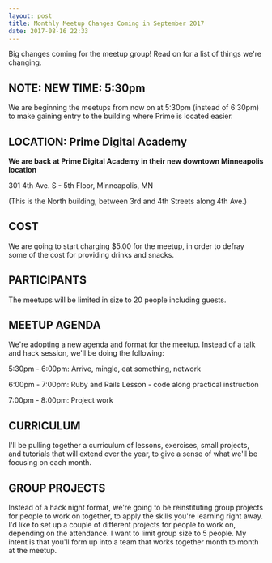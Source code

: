 ```yaml
---
layout: post
title: Monthly Meetup Changes Coming in September 2017
date: 2017-08-16 22:33
---
```


Big changes coming for the meetup group! Read on for a list of things we're changing.

## NOTE: NEW TIME: 5:30pm

We are beginning the meetups from now on at 5:30pm (instead of 6:30pm)
to make gaining entry to the building where Prime is located easier.

## LOCATION: Prime Digital Academy

**We are back at Prime Digital Academy in their new downtown
Minneapolis location**

301 4th Ave. S - 5th Floor, Minneapolis, MN

(This is the North building, between 3rd and 4th Streets along 4th Ave.)

## COST

We are going to start charging $5.00 for the meetup, in order to
defray some of the cost for providing drinks and snacks.

## PARTICIPANTS

The meetups will be limited in size to 20 people including guests.

## MEETUP AGENDA

We're adopting a new agenda and format for the meetup. Instead of a
talk and hack session, we'll be doing the following:

5:30pm - 6:00pm: Arrive, mingle, eat something, network

6:00pm - 7:00pm: Ruby and Rails Lesson - code along practical instruction

7:00pm - 8:00pm: Project work

## CURRICULUM

I'll be pulling together a curriculum of lessons, exercises, small
projects, and tutorials that will extend over the year, to give a
sense of what we'll be focusing on each month.

## GROUP PROJECTS

Instead of a hack night format, we're going to be reinstituting group
projects for people to work on together, to apply the skills you're
learning right away. I'd like to set up a couple of different projects
for people to work on, depending on the attendance. I want to limit
group size to 5 people. My intent is that you'll form up into a team
that works together month to month at the meetup.
